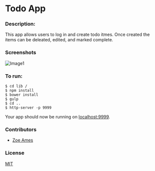 # Todo App


### Description:  
This app allows users to log in and create todo itmes.  Once created the items can be deleated, edited, and marked complete.  

### Screenshots
![Image1](https://raw.githubusercontent.com/zoeames/ng-todo-demo/master/img/todo.png)

### To run:
```
$ cd lib /
$ npm install
$ bower install
$ gulp
$ cd ..
$ http-server -p 9999
```

Your app should now be running on [localhost:9999](http://localhost:9999/).



### Contributors
- [Zoe Ames](https://github.com/zoeames)

### License
[MIT](LICENSE)
